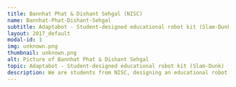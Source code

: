 ```yaml
---
title: Bannhat Phat & Dishant Sehgal (NISC)
name: Bannhat-Phat-Dishant-Sehgal
subtitle: Adaptabot - Student-designed educational robot kit (Slam-Dunk)
layout: 2017_default
modal-id: 1
img: unknown.png
thumbnail: unknown.png
alt: Picture of Bannhat Phat & Dishant Sehgal
topic: Adaptabot - Student-designed educational robot kit (Slam-Dunk)
description: We are students from NISC, designing an educational robot kit designed to help encourage Cambodian schools to promote STEAM and robotics. We are designing a kit that can be sold, and for every kit sold, we want to donate one kit to an NGO and public school in Cambodia.
---
```

